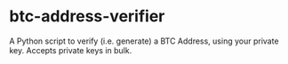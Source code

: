 # btc-address-verifier
A Python script to verify (i.e. generate) a BTC Address, using your private key. Accepts private keys in bulk.
